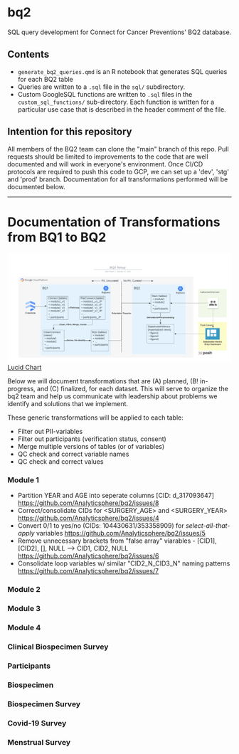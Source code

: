 # bq2

SQL query development for Connect for Cancer Preventions' BQ2 database.

## Contents

-   `generate_bq2_queries.qmd` is an R notebook that generates SQL queries for each BQ2 table
-   Queries are written to a `.sql` file in the `sql/` subdirectory.
-   Custom GoogleSQL functions are written to `.sql` files in the `custom_sql_functions/` sub-directory. Each function is written for a particular use case that is described in the header comment of the file.

## Intention for this repository

All members of the BQ2 team can clone the "main" branch of this repo. Pull requests should be limited to improvements to the code that are well documented and will work in everyone's environment. Once CI/CD protocols are required to push this code to GCP, we can set up a 'dev', 'stg' and 'prod' branch. Documentation for all transformations performed will be documented below.

------------------------------------------------------------------------

# Documentation of Transformations from BQ1 to BQ2

![Schematic of transformations from BQ1 to BQ2](images/bq2-setup.png)[Lucid Chart](https://lucid.app/lucidchart/7d4864f5-3e19-4210-8da8-99a6c98ff6b7/edit?viewport_loc=-404%2C-59%2C3328%2C1587%2C0_0&invitationId=inv_45fd4ac7-8213-43b5-951d-240389f6b138)

Below we will document transformations that are (A) planned, (B! in-progress, and (C) finalized, for each dataset. This will serve to organize the bq2 team and help us communicate with leadership about problems we identify and solutions that we implement.

These generic transformations will be applied to each table:

-   Filter out PII-variables
-   Filter out participants (verification status, consent)
-   Merge multiple versions of tables (or of variables)
-   QC check and correct variable names
-   QC check and correct values

### Module 1

-   Partition YEAR and AGE into seperate columns [CID: d_317093647] <https://github.com/Analyticsphere/bq2/issues/8>
-   Correct/consolidate CIDs for <SURGERY_AGE> and <SURGERY_YEAR> <https://github.com/Analyticsphere/bq2/issues/4>
-   Convert 0/1 to yes/no (CIDs: 104430631/353358909) for *select-all-that-apply* variables <https://github.com/Analyticsphere/bq2/issues/5>
-   Remove unnecessary brackets from "false array" viarables - [CID1], [CID2], [], NULL --\> CID1, CID2, NULL <https://github.com/Analyticsphere/bq2/issues/6>
-   Consolidate loop variables w/ similar "CID2_N_CID3_N" naming patterns <https://github.com/Analyticsphere/bq2/issues/7>

### Module 2

### Module 3

### Module 4

### Clinical Biospecimen Survey

### Participants

### Biospecimen

### Biospecimen Survey

### Covid-19 Survey

### Menstrual Survey

